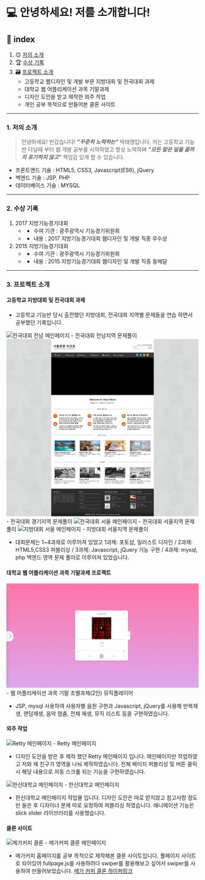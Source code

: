# **💻 안녕하세요! 저를 소개합니다!**


## 📜 index
1. 😊 [저의 소개](#1-저의-소개)
2. 🏆 [수상 기록](#2-수상-기록)
3. 🗃️ [프로젝트 소개](#3-프로젝트-소개)
    - 고등학교 웹디자인 및 개발 부문 지방대회 및 전국대회 과제
    - 대학교 웹 어플리케이션 과목 기말과제
    - 디자인 도안을 받고 제작한 외주 작업
    - 개인 공부 목적으로 만들어본 클론 사이트
-----

### 1. 저의 소개

> 안녕하세요! 반갑습니다! ***"꾸준히 노력하는"*** 박태영입니다.
> 저는 고등학교 기능반 다닐때 부터 웹 개발 공부를 시작하였고 항상 노력하며 ***"모든 맡은 일을 끝까지 포기하지 않고"*** 책임감 있게 할 수 있습니다.   
- 프론트엔드 기술 : HTML5, CSS3, Javascript(ES6), jQuery
- 백엔드 기술 : JSP. PHP
- 데이터베이스 기술 : MYSQL

-----

### 2. 수상 기록

1. 2017 지방기능경기대회
    - * 수여 기관 : 광주광역시 기능경기위원회
    - * 내용 : 2017 지방기능경기대회 웹디자인 및 개발 직종 우수상
2. 2015 지방기능경기대회
    - * 수여 기관 : 광주광역시 기능경기위원회
    - * 내용 : 2015 지방기능경기대회 웹디자인 및 개발 직종 동메달

-----

### 3. 프로젝트 소개

#### 고등학교 지방대회 및 전국대회 과제

- 고등학교 기능반 당시 출전했던 지방대회, 전국대회 지역별 문제들을 연습 하면서 공부했던 기록입니다.

<img  src="images/전국대회(전남).png" alt="전국대회 전남 메인페이지" />
  - 전국대회 전남지역 문제풀이
<img  src="images/전국대회(경기).png" alt="전국대회 경기 메인페이지" />
  - 전국대회 경기지역 문제풀이
<img  src="images/전국대회(서울).png" alt="전국대회 서울 메인페이지" />
  - 전국대회 서울지역 문제풀이
<img  src="images/지방대회(서울).png" alt="지방대회 서울 메인페이지" />
  - 지방대회 서울지역 문제풀이

* 대회문제는 1~4과제로 이루어져 있었고 1과제: 포토샵, 일러스트 디자인 / 2과제: HTML5,CSS3 퍼블리싱 / 3과제:  Javascript, jQuery 기능 구현 / 4과제: mysql, php 백엔드 영역 문제 풀이로 이루어져 있었습니다.

#### 대학교 웹 어플리케이션 과목 기말과제 프로젝트
<img  src="images/뮤직플레이어 메인.png" alt="뮤직플레이어 메인페이지" />
 - 웹 어플리케이션 과목 기말 조별과제(2인) 뮤직플레이어

* JSP, mysql 사용하여 사용자별 음원 구현과 Javascript, jQuery를 사용해 반복재생, 랜덤재생, 음악 멈춤, 전체 재생, 뮤직 리스트 등을 구현하였습니다.

#### 외주 작업
<img  src="images/Retty.PNG" alt="Retty 메인페이지" />
 - Retty 메인페이지

* 디자인 도안을 받은 후 제작 했던 Retty 메인페이지 입니다. 메인페이지만 작업하였고 저와 제 친구가 영역을 나눠 제작하였습니다. 전체 페이지 퍼블리싱 및 버튼 클릭시 해당 내용으로 자동 스크롤 되는 기능을 구현하였습니다.

<img  src="images/한신대학교.png" alt="한신대학교 메인페이지">
 - 한신대학교 메인페이지

* 한신대학교 메인페이지 작업물 입니다. 디자인 도안은 따로 받지않고 참고사항 정도만 들은 후 디자이너 분께 따로 요청하여 퍼블리싱 하였습니다. 애니메이션 기능은 slick slider 라이브러리를 사용했습니다.

#### 클론 사이트
<img  src="images/메가커피 클론.png" alt="메가커피 클론">
 - 메가커피 클론 메인페이지

* 메가커피 홈페이지를 공부 목적으로 제작해본 클론 사이트입니다. 풀페이지 사이트로 되어있어 fullpage.js를 사용하려다 swiper를 활용해보고 싶어서 swiper를 사용하여 만들어보았습니다.
[메가 커피 클론 하이퍼링크](https://ety0412.github.io/mega-coffee.github.io)
